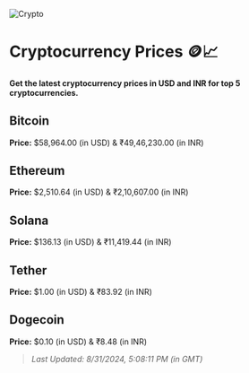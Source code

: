 
![Crypto](https://www.techguide.com.au/wp-content/uploads/2020/11/crypto3.jpeg)

# Cryptocurrency Prices 🪙📈

#### Get the latest cryptocurrency prices in USD and INR for top 5 cryptocurrencies.

## Bitcoin

**Price:** $58,964.00 (in USD) & ₹49,46,230.00 (in INR)

## Ethereum

**Price:** $2,510.64 (in USD) & ₹2,10,607.00 (in INR)

## Solana

**Price:** $136.13 (in USD) & ₹11,419.44 (in INR)

## Tether

**Price:** $1.00 (in USD) & ₹83.92 (in INR)

## Dogecoin

**Price:** $0.10 (in USD) & ₹8.48 (in INR)

> _Last Updated: 8/31/2024, 5:08:11 PM (in GMT)_
